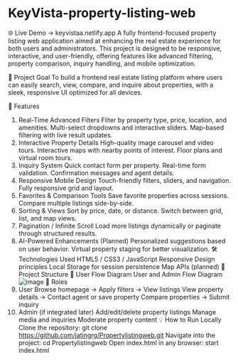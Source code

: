 # KeyVista-property-listing-web
🌐 Live Demo → keyvistaa.netlify.app
A fully frontend-focused property listing web application aimed at enhancing the real estate experience for both users and administrators. This project is designed to be responsive, interactive, and user-friendly, offering features like advanced filtering, property comparison, inquiry handling, and mobile optimization.

🚀 Project Goal
To build a frontend real estate listing platform where users can easily search, view, compare, and inquire about properties, with a sleek, responsive UI optimized for all devices.

🌟 Features
1. Real-Time Advanced Filters
Filter by property type, price, location, and amenities.
Multi-select dropdowns and interactive sliders.
Map-based filtering with live result updates.
2. Interactive Property Details
High-quality image carousel and video tours.
Interactive maps with nearby points of interest.
Floor plans and virtual room tours.
3. Inquiry System
Quick contact form per property.
Real-time form validation.
Confirmation messages and agent details.
4. Responsive Mobile Design
Touch-friendly filters, sliders, and navigation.
Fully responsive grid and layout.
5. Favorites & Comparison Tools
Save favorite properties across sessions.
Compare multiple listings side-by-side.
6. Sorting & Views
Sort by price, date, or distance.
Switch between grid, list, and map views.
7. Pagination / Infinite Scroll
Load more listings dynamically or paginate through structured results.
8. AI-Powered Enhancements (Planned)
Personalized suggestions based on user behavior.
Virtual property staging for better visualization.
🛠️ Technologies Used
HTML5 / CSS3 / JavaScript
Responsive Design principles
Local Storage for session persistence
Map APIs (planned)
📁 Project Structure
👤 User Flow Diagram
User and Admin Flow Diagram
![image](https://github.com/user-attachments/assets/7d8aff42-044b-4b0c-beb7-9e02b8820424)
👥 Roles
1. User
Browse homepage → Apply filters → View listings
View property details → Contact agent or save property
Compare properties → Submit inquiry
2. Admin (if integrated later)
Add/edit/delete property listings
Manage media and inquiries
Moderate property content
💡 How to Run Locally
Clone the repository:
git clone https://github.com/jatingrg/Propertylistingweb.git
Navigate into the project:
 cd Propertylistingweb
Open index.html in any browser:
start index.html
